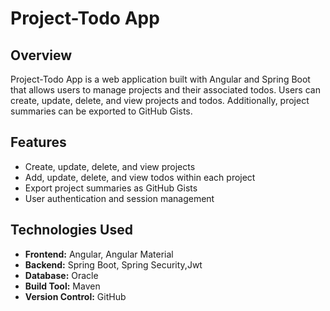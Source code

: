 # Project-Todo App

## Overview
Project-Todo App is a web application built with Angular and Spring Boot that allows users to manage projects and their associated todos. Users can create, update, delete, and view projects and todos. Additionally, project summaries can be exported to GitHub Gists.

## Features
- Create, update, delete, and view projects
- Add, update, delete, and view todos within each project
- Export project summaries as GitHub Gists
- User authentication and session management

## Technologies Used
- **Frontend:** Angular, Angular Material
- **Backend:** Spring Boot, Spring Security,Jwt
- **Database:** Oracle
- **Build Tool:** Maven
- **Version Control:** GitHub

